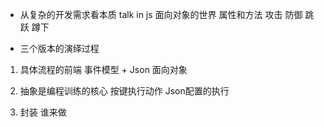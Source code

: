 - 从复杂的开发需求看本质
    talk in js 面向对象的世界
    属性和方法
    攻击 防御 跳跃 蹲下

- 三个版本的演绎过程
1. 具体流程的前端
    事件模型 + Json 面向对象

2. 抽象是编程训练的核心
    按键执行动作 Json配置的执行

3. 封装 谁来做